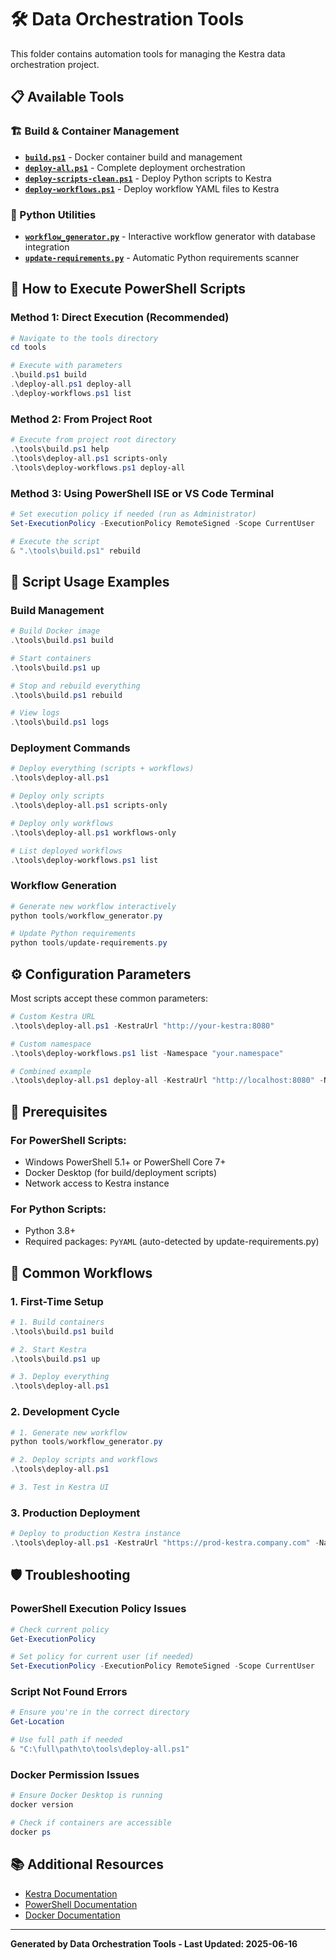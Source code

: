 # 🛠️ Data Orchestration Tools

This folder contains automation tools for managing the Kestra data orchestration project.

## 📋 Available Tools

### 🏗️ Build & Container Management
- **[`build.ps1`](build.ps1)** - Docker container build and management
- **[`deploy-all.ps1`](deploy-all.ps1)** - Complete deployment orchestration
- **[`deploy-scripts-clean.ps1`](deploy-scripts-clean.ps1)** - Deploy Python scripts to Kestra
- **[`deploy-workflows.ps1`](deploy-workflows.ps1)** - Deploy workflow YAML files to Kestra

### 🐍 Python Utilities  
- **[`workflow_generator.py`](workflow_generator.py)** - Interactive workflow generator with database integration
- **[`update-requirements.py`](update-requirements.py)** - Automatic Python requirements scanner

## 🚀 How to Execute PowerShell Scripts

### Method 1: Direct Execution (Recommended)
```powershell
# Navigate to the tools directory
cd tools

# Execute with parameters
.\build.ps1 build
.\deploy-all.ps1 deploy-all
.\deploy-workflows.ps1 list
```

### Method 2: From Project Root
```powershell
# Execute from project root directory
.\tools\build.ps1 help
.\tools\deploy-all.ps1 scripts-only
.\tools\deploy-workflows.ps1 deploy-all
```

### Method 3: Using PowerShell ISE or VS Code Terminal
```powershell
# Set execution policy if needed (run as Administrator)
Set-ExecutionPolicy -ExecutionPolicy RemoteSigned -Scope CurrentUser

# Execute the script
& ".\tools\build.ps1" rebuild
```

## 📖 Script Usage Examples

### Build Management
```powershell
# Build Docker image
.\tools\build.ps1 build

# Start containers
.\tools\build.ps1 up

# Stop and rebuild everything
.\tools\build.ps1 rebuild

# View logs
.\tools\build.ps1 logs
```

### Deployment Commands
```powershell
# Deploy everything (scripts + workflows)
.\tools\deploy-all.ps1

# Deploy only scripts
.\tools\deploy-all.ps1 scripts-only

# Deploy only workflows  
.\tools\deploy-all.ps1 workflows-only

# List deployed workflows
.\tools\deploy-workflows.ps1 list
```

### Workflow Generation
```powershell
# Generate new workflow interactively
python tools/workflow_generator.py

# Update Python requirements
python tools/update-requirements.py
```

## ⚙️ Configuration Parameters

Most scripts accept these common parameters:

```powershell
# Custom Kestra URL
.\tools\deploy-all.ps1 -KestraUrl "http://your-kestra:8080"

# Custom namespace
.\tools\deploy-workflows.ps1 list -Namespace "your.namespace"

# Combined example
.\tools\deploy-all.ps1 deploy-all -KestraUrl "http://localhost:8080" -Namespace "company.team"
```

## 🔧 Prerequisites

### For PowerShell Scripts:
- Windows PowerShell 5.1+ or PowerShell Core 7+
- Docker Desktop (for build/deployment scripts)
- Network access to Kestra instance

### For Python Scripts:
- Python 3.8+
- Required packages: `PyYAML` (auto-detected by update-requirements.py)

## 🎯 Common Workflows

### 1. First-Time Setup
```powershell
# 1. Build containers
.\tools\build.ps1 build

# 2. Start Kestra
.\tools\build.ps1 up

# 3. Deploy everything
.\tools\deploy-all.ps1
```

### 2. Development Cycle
```powershell
# 1. Generate new workflow
python tools/workflow_generator.py

# 2. Deploy scripts and workflows
.\tools\deploy-all.ps1

# 3. Test in Kestra UI
```

### 3. Production Deployment
```powershell
# Deploy to production Kestra instance
.\tools\deploy-all.ps1 -KestraUrl "https://prod-kestra.company.com" -Namespace "production.team"
```

## 🛡️ Troubleshooting

### PowerShell Execution Policy Issues
```powershell
# Check current policy
Get-ExecutionPolicy

# Set policy for current user (if needed)
Set-ExecutionPolicy -ExecutionPolicy RemoteSigned -Scope CurrentUser
```

### Script Not Found Errors
```powershell
# Ensure you're in the correct directory
Get-Location

# Use full path if needed
& "C:\full\path\to\tools\deploy-all.ps1"
```

### Docker Permission Issues
```powershell
# Ensure Docker Desktop is running
docker version

# Check if containers are accessible
docker ps
```

## 📚 Additional Resources

- [Kestra Documentation](https://kestra.io/docs)
- [PowerShell Documentation](https://docs.microsoft.com/en-us/powershell/)
- [Docker Documentation](https://docs.docker.com/)

---

**Generated by Data Orchestration Tools - Last Updated: 2025-06-16**


